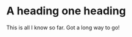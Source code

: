 <!DOCTYPE html>
<html>
<head>
<title>First Title!</title>
</head>
<body>
<h1>A heading one heading</h1>
<p>This is all I know so far. Got a long way to go!</p>
</body>
</html>
